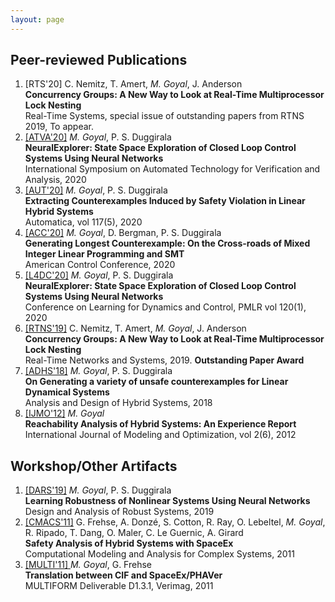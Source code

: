 ```yaml
---
layout: page
---
```


<!--- <h2>ArXiv Manuscripts</h2>
<ol>
<li> Xinlei Chen, Hao Fang, Tsung-Yi Lin, <em>Ramakrishna Vedantam</em>, Saurabh Gupta, Piotr Dollar, C. Lawrence Zitnick<br/>
	 <a href="http://arxiv.org/abs/1504.00325">Microsoft COCO Captions: Data Collection and Evaluation Server</a><br/>
	  [April, 2015]
	</li>
</ol> --->

<h2>Peer-reviewed Publications</h2>
<ol>
	<li>[RTS'20] C. Nemitz, T. Amert, <em>M. Goyal</em>, J. Anderson<br/>
		<b>Concurrency Groups: A New Way to Look at Real-Time Multiprocessor Lock Nesting</b><br/>
		Real-Time Systems, special issue of outstanding papers from RTNS 2019, To appear. <br/>
	</li>
	<li><a href="https://link.springer.com/chapter/10.1007/978-3-030-59152-6_4" target="_blank">[ATVA'20]</a> <em>M. Goyal</em>, P. S. Duggirala<br/>
		<b>NeuralExplorer: State Space Exploration of Closed Loop Control Systems Using Neural Networks</b><br/>
	International Symposium on Automated Technology for Verification and Analysis, 2020 <br/>
	</li>
	<li><a href="http://www.sciencedirect.com/science/article/pii/S000510982030203X" target="_blank">[AUT'20]</a> <em>M. Goyal</em>, P. S. Duggirala<br/>
		<b>Extracting Counterexamples Induced by Safety Violation in Linear Hybrid Systems</b><br/>
	Automatica, vol 117(5), 2020 <br/>
	</li>
	<li><a href="https://ieeexplore.ieee.org/document/9147430" target="_blank">[ACC'20]</a> <em>M. Goyal</em>, D. Bergman, P. S. Duggirala<br/>
		<b>Generating Longest Counterexample: On the Cross-roads of Mixed Integer Linear Programming and SMT</b><br/>
	American Control Conference, 2020 <br/>
	</li>
	<li><a href="http://proceedings.mlr.press/v120/goyal20a.html" target="_blank">[L4DC'20]</a> <em>M. Goyal</em>, P. S. Duggirala<br/>
		<b>NeuralExplorer: State Space Exploration of Closed Loop Control Systems Using Neural Networks</b><br/>
	Conference on Learning for Dynamics and Control, PMLR vol 120(1), 2020 <br/>
	</li>
	<li><a href="https://dl.acm.org/doi/10.1145/3356401.3356404" target="_blank">[RTNS'19]</a> C. Nemitz, T. Amert, <em>M. Goyal</em>, J. Anderson<br/>
		<b>Concurrency Groups: A New Way to Look at Real-Time Multiprocessor Lock Nesting</b><br/>
		Real-Time Networks and Systems, 2019. <b>Outstanding Paper Award</b> <br/>
	</li>
	<li><a href="https://www.sciencedirect.com/science/article/pii/S2405896318311376" target="_blank">[ADHS'18]</a> <em>M. Goyal</em>, P. S. Duggirala<br/>
		<b>On Generating a variety of unsafe counterexamples for Linear Dynamical Systems</b><br/>
	Analysis and Design of Hybrid Systems, 2018 <br/>
	</li>
	<li><a href="http://www.ijmo.org/show-34-169-1.html" target="_blank">[IJMO'12]</a> <em>M. Goyal</em><br/>
		<b>Reachability Analysis of Hybrid Systems: An Experience Report</b><br/>
	International Journal of Modeling and Optimization, vol 2(6), 2012 <br/>
	</li>
</ol>

<h2>Workshop/Other Artifacts</h2>
<ol>
	<li><a href="https://sites.google.com/view/dars2019/abstracts">[DARS'19]</a> <em>M. Goyal</em>, P. S. Duggirala<br/>
		<b> Learning Robustness of Nonlinear Systems Using Neural Networks </b><br/>
		Design and Analysis of Robust Systems, 2019 <br/>
	</li>
	<li><a href = "http://cmacs.cs.cmu.edu/seminars/slides/frehse.pdf">[CMACS'11]</a> G. Frehse, A. Donzé, S. Cotton, R. Ray, O. Lebeltel, <em>M. Goyal</em>, R. Ripado, T. Dang, O. Maler, C. Le Guernic, A. Girard<br/>
		<b> Safety Analysis of Hybrid Systems with SpaceEx </b><br/>
		Computational Modeling and Analysis for Complex Systems, 2011 <br/>
	</li>
	<li><a href = "http://spaceex.imag.fr/sites/default/files/cif_to_sx_translation_report_0.pdf">[MULTI'11] </a> <em>M. Goyal</em>, G. Frehse<br/>
		<b>Translation between CIF and SpaceEx/PHAVer</b><br/>
		MULTIFORM Deliverable D1.3.1, Verimag, 2011 <br/>
	</li>
</ol>
<!---<sup>*</sup> Equal Contribution <br/>--->
